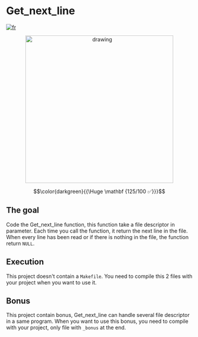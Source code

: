 # Get_next_line

[![fr](https://img.shields.io/badge/Langue-fr-blue)](README.fr.md)

<p align="center"><img src="https://i.imgur.com/9ZNQ46i.jpg" alt="drawing" width="400"/></p>

$$\color{darkgreen}{{\Huge \mathbf {125/100 ✅}}}$$

## The goal

Code the Get_next_line function, this function take a file descriptor in parameter.
Each time you call the function, it return the next line in the file.
When every line has been read or if there is nothing in the file, the function return `NULL`.

## Execution

This project doesn't contain a `Makefile`.
You need to compile this 2 files with your project when you want to use it.

## Bonus

This project contain bonus, Get_next_line can handle several file descriptor in a same program.
When you want to use this bonus, you need to compile with your project, only file with `_bonus` at the end.